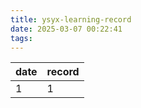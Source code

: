 ```yaml
---
title: ysyx-learning-record
date: 2025-03-07 00:22:41
tags:
---
```


|  date  |  record |
| ------ | ------- |
|    1   |     1   |

